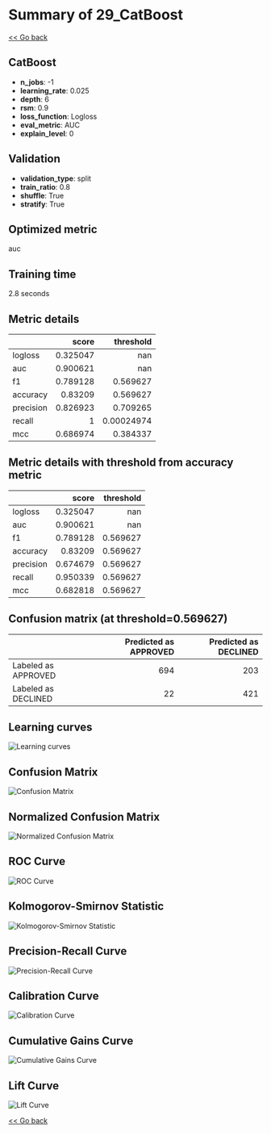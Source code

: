 # Summary of 29_CatBoost

[<< Go back](../README.md)


## CatBoost
- **n_jobs**: -1
- **learning_rate**: 0.025
- **depth**: 6
- **rsm**: 0.9
- **loss_function**: Logloss
- **eval_metric**: AUC
- **explain_level**: 0

## Validation
 - **validation_type**: split
 - **train_ratio**: 0.8
 - **shuffle**: True
 - **stratify**: True

## Optimized metric
auc

## Training time

2.8 seconds

## Metric details
|           |    score |    threshold |
|:----------|---------:|-------------:|
| logloss   | 0.325047 | nan          |
| auc       | 0.900621 | nan          |
| f1        | 0.789128 |   0.569627   |
| accuracy  | 0.83209  |   0.569627   |
| precision | 0.826923 |   0.709265   |
| recall    | 1        |   0.00024974 |
| mcc       | 0.686974 |   0.384337   |


## Metric details with threshold from accuracy metric
|           |    score |   threshold |
|:----------|---------:|------------:|
| logloss   | 0.325047 |  nan        |
| auc       | 0.900621 |  nan        |
| f1        | 0.789128 |    0.569627 |
| accuracy  | 0.83209  |    0.569627 |
| precision | 0.674679 |    0.569627 |
| recall    | 0.950339 |    0.569627 |
| mcc       | 0.682818 |    0.569627 |


## Confusion matrix (at threshold=0.569627)
|                     |   Predicted as APPROVED |   Predicted as DECLINED |
|:--------------------|------------------------:|------------------------:|
| Labeled as APPROVED |                     694 |                     203 |
| Labeled as DECLINED |                      22 |                     421 |

## Learning curves
![Learning curves](learning_curves.png)
## Confusion Matrix

![Confusion Matrix](confusion_matrix.png)


## Normalized Confusion Matrix

![Normalized Confusion Matrix](confusion_matrix_normalized.png)


## ROC Curve

![ROC Curve](roc_curve.png)


## Kolmogorov-Smirnov Statistic

![Kolmogorov-Smirnov Statistic](ks_statistic.png)


## Precision-Recall Curve

![Precision-Recall Curve](precision_recall_curve.png)


## Calibration Curve

![Calibration Curve](calibration_curve_curve.png)


## Cumulative Gains Curve

![Cumulative Gains Curve](cumulative_gains_curve.png)


## Lift Curve

![Lift Curve](lift_curve.png)



[<< Go back](../README.md)
